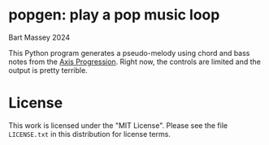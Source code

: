 # popgen: play a pop music loop
Bart Massey 2024

This Python program generates a pseudo-melody using chord
and bass notes from the [Axis
Progression](https://en.wikipedia.org/wiki/axis_progression).
Right now, the controls are limited and the output is pretty
terrible.

# License

This work is licensed under the "MIT License". Please see the file
`LICENSE.txt` in this distribution for license terms.
